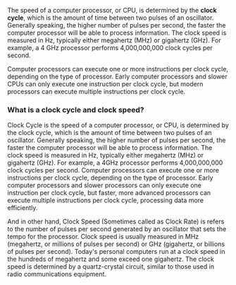 The speed of a computer processor, or CPU, is determined by the __clock cycle__, which is the amount of time between two pulses of an oscillator. Generally speaking, the higher number of pulses per second, the faster the computer processor will be able to process information. The clock speed is measured in Hz, typically either megahertz (MHz) or gigahertz (GHz). For example, a 4 GHz processor performs 4,000,000,000 clock cycles per second.

Computer processors can execute one or more instructions per clock cycle, depending on the type of processor. Early computer processors and slower CPUs can only execute one instruction per clock cycle, but modern processors can execute multiple instructions per clock cycle.

### What is a clock cycle and clock speed?

Clock Cycle is the speed of a computer processor, or CPU, is determined by the clock cycle, which is the amount of time between two pulses of an oscillator. Generally speaking, the higher number of pulses per second, the faster the computer processor will be able to process information. The clock speed is measured in Hz, typically either megahertz (MHz) or gigahertz (GHz). For example, a 4GHz processor performs 4,000,000,000 clock cycles per second. Computer processors can execute one or more instructions per clock cycle, depending on the type of processor. Early computer processors and slower processors can only execute one instruction per clock cycle, but faster, more advanced processors can execute multiple instructions per clock cycle, processing data more efficiently.

And in other hand, Clock Speed (Sometimes called as Clock Rate) is refers to the number of pulses per second generated by an oscillator that sets the tempo for the processor. Clock speed is usually measured in MHz (megahertz, or millions of pulses per second) or GHz (gigahertz, or billions of pulses per second). Today's personal computers run at a clock speed in the hundreds of megahertz and some exceed one gigahertz. The clock speed is determined by a quartz-crystal circuit, similar to those used in radio communications equipment.
